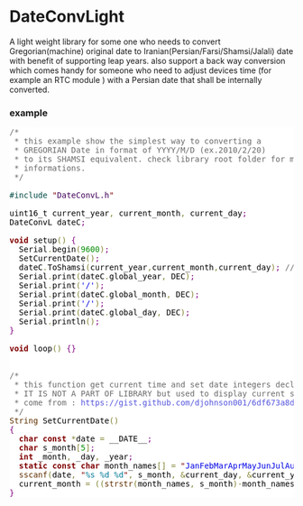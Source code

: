 # DateConvLight
A light weight library for some one who needs to convert Gregorian(machine) 
original date to Iranian(Persian/Farsi/Shamsi/Jalali) date with benefit of supporting leap years.
also support a back way conversion which comes handy for someone who need to adjust
devices time (for example an RTC module <DS1307>) with a Persian date that shall be internally converted.

<h3> example </h3>

<pre style='color:#000000;background:#ffffff;'><span style='color:#696969; '>/*</span>
<span style='color:#696969; '>&#xa0;* this example show the simplest way to converting a</span>
<span style='color:#696969; '>&#xa0;* GREGORIAN Date in format of YYYY/M/D (ex.2010/2/20)</span>
<span style='color:#696969; '>&#xa0;* to its SHAMSI equivalent. check library root folder for more</span>
<span style='color:#696969; '>&#xa0;* informations.</span>
<span style='color:#696969; '>&#xa0;*/</span>

<span style='color:#004a43; '>#</span><span style='color:#004a43; '>include </span><span style='color:#800000; '>"</span><span style='color:#40015a; '>DateConvL.h</span><span style='color:#800000; '>"</span>

uint16_t current_year<span style='color:#808030; '>,</span> current_month<span style='color:#808030; '>,</span> current_day<span style='color:#800080; '>;</span>
DateConvL dateC<span style='color:#800080; '>;</span>

<span style='color:#800000; font-weight:bold; '>void</span> setup<span style='color:#808030; '>(</span><span style='color:#808030; '>)</span> <span style='color:#800080; '>{</span>
  Serial<span style='color:#808030; '>.</span>begin<span style='color:#808030; '>(</span><span style='color:#008c00; '>9600</span><span style='color:#808030; '>)</span><span style='color:#800080; '>;</span>
  SetCurrentDate<span style='color:#808030; '>(</span><span style='color:#808030; '>)</span><span style='color:#800080; '>;</span>
  dateC<span style='color:#808030; '>.</span>ToShamsi<span style='color:#808030; '>(</span>current_year<span style='color:#808030; '>,</span>current_month<span style='color:#808030; '>,</span>current_day<span style='color:#808030; '>)</span><span style='color:#800080; '>;</span> <span style='color:#696969; '>// converts global values of date and stores them to dateC</span>
  Serial<span style='color:#808030; '>.</span>print<span style='color:#808030; '>(</span>dateC<span style='color:#808030; '>.</span>global_year<span style='color:#808030; '>,</span> DEC<span style='color:#808030; '>)</span><span style='color:#800080; '>;</span>
  Serial<span style='color:#808030; '>.</span>print<span style='color:#808030; '>(</span><span style='color:#0000e6; '>'/'</span><span style='color:#808030; '>)</span><span style='color:#800080; '>;</span>
  Serial<span style='color:#808030; '>.</span>print<span style='color:#808030; '>(</span>dateC<span style='color:#808030; '>.</span>global_month<span style='color:#808030; '>,</span> DEC<span style='color:#808030; '>)</span><span style='color:#800080; '>;</span>
  Serial<span style='color:#808030; '>.</span>print<span style='color:#808030; '>(</span><span style='color:#0000e6; '>'/'</span><span style='color:#808030; '>)</span><span style='color:#800080; '>;</span>
  Serial<span style='color:#808030; '>.</span>print<span style='color:#808030; '>(</span>dateC<span style='color:#808030; '>.</span>global_day<span style='color:#808030; '>,</span> DEC<span style='color:#808030; '>)</span><span style='color:#800080; '>;</span>
  Serial<span style='color:#808030; '>.</span>println<span style='color:#808030; '>(</span><span style='color:#808030; '>)</span><span style='color:#800080; '>;</span>
<span style='color:#800080; '>}</span>

<span style='color:#800000; font-weight:bold; '>void</span> loop<span style='color:#808030; '>(</span><span style='color:#808030; '>)</span> <span style='color:#800080; '>{</span><span style='color:#800080; '>}</span>


<span style='color:#696969; '>/*</span>
<span style='color:#696969; '>&#xa0;* this function get current time and set date integers declared above</span>
<span style='color:#696969; '>&#xa0;* IT IS NOT A PART OF LIBRARY but used to display current shamsi date</span>
<span style='color:#696969; '>&#xa0;* come from : </span><span style='color:#5555dd; '>https://gist.github.com/djohnson001/6df673a8d7f8ac04246a</span><span style='color:#696969; '></span>
<span style='color:#696969; '>&#xa0;*/</span>
<span style='color:#603000; '>String</span> SetCurrentDate<span style='color:#808030; '>(</span><span style='color:#808030; '>)</span>
<span style='color:#800080; '>{</span>
  <span style='color:#800000; font-weight:bold; '>char</span> <span style='color:#800000; font-weight:bold; '>const</span> <span style='color:#808030; '>*</span>date <span style='color:#808030; '>=</span> __DATE__<span style='color:#800080; '>;</span>
  <span style='color:#800000; font-weight:bold; '>char</span> s_month<span style='color:#808030; '>[</span><span style='color:#008c00; '>5</span><span style='color:#808030; '>]</span><span style='color:#800080; '>;</span>
  <span style='color:#800000; font-weight:bold; '>int</span> _month<span style='color:#808030; '>,</span> _day<span style='color:#808030; '>,</span> _year<span style='color:#800080; '>;</span>
  <span style='color:#800000; font-weight:bold; '>static</span> <span style='color:#800000; font-weight:bold; '>const</span> <span style='color:#800000; font-weight:bold; '>char</span> month_names<span style='color:#808030; '>[</span><span style='color:#808030; '>]</span> <span style='color:#808030; '>=</span> <span style='color:#800000; '>"</span><span style='color:#0000e6; '>JanFebMarAprMayJunJulAugSepOctNovDec</span><span style='color:#800000; '>"</span><span style='color:#800080; '>;</span>
  <span style='color:#603000; '>sscanf</span><span style='color:#808030; '>(</span>date<span style='color:#808030; '>,</span> <span style='color:#800000; '>"</span><span style='color:#007997; '>%s</span><span style='color:#0000e6; '> </span><span style='color:#007997; '>%d</span><span style='color:#0000e6; '> </span><span style='color:#007997; '>%d</span><span style='color:#800000; '>"</span><span style='color:#808030; '>,</span> s_month<span style='color:#808030; '>,</span> <span style='color:#808030; '>&amp;</span>current_day<span style='color:#808030; '>,</span> <span style='color:#808030; '>&amp;</span>current_year<span style='color:#808030; '>)</span><span style='color:#800080; '>;</span>
  current_month <span style='color:#808030; '>=</span> <span style='color:#808030; '>(</span><span style='color:#808030; '>(</span><span style='color:#603000; '>strstr</span><span style='color:#808030; '>(</span>month_names<span style='color:#808030; '>,</span> s_month<span style='color:#808030; '>)</span><span style='color:#808030; '>-</span>month_names<span style='color:#808030; '>)</span><span style='color:#808030; '>/</span><span style='color:#008c00; '>3</span><span style='color:#808030; '>)</span> <span style='color:#808030; '>+</span> <span style='color:#008c00; '>1</span><span style='color:#800080; '>;</span>
<span style='color:#800080; '>}</span>
</pre>
